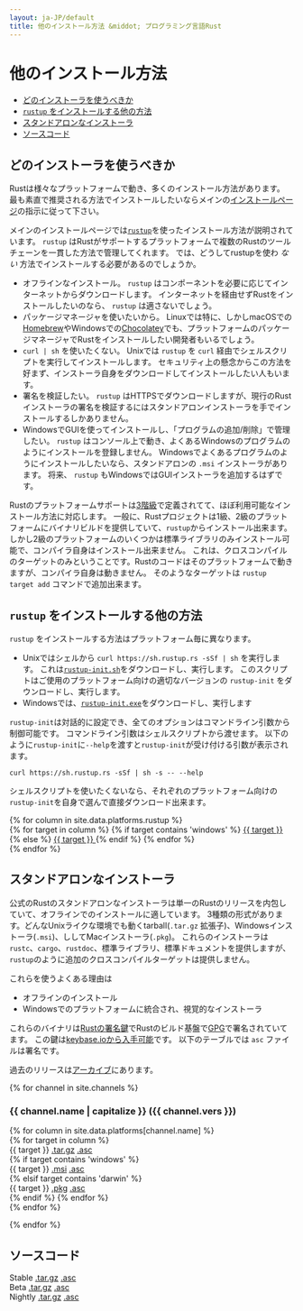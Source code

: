 ```yaml
---
layout: ja-JP/default
title: 他のインストール方法 &middot; プログラミング言語Rust
---
```


# 他のインストール方法

- [どのインストーラを使うべきか](#which)
- [`rustup` をインストールする他の方法](#more-rustup)
- [スタンドアロンなインストーラ](#standalone)
- [ソースコード](#source)

## どのインストーラを使うべきか
<span id="which"></span>

Rustは様々なプラットフォームで動き、多くのインストール方法があります。
最も素直で推奨される方法でインストールしたいならメインの[インストールページ][installation page]の指示に従って下さい。

メインのインストールページでは[`rustup`]を使ったインストール方法が説明されています。
`rustup` はRustがサポートするプラットフォームで複数のRustのツールチェーンを一貫した方法で管理してくれます。
では、どうしてrustupを使わ _ない_ 方法でインストールする必要があるのでしょうか。

- オフラインなインストール。
  `rustup` はコンポーネントを必要に応じてインターネットからダウンロードします。
  インターネットを経由せずRustをインストールしたいのなら、 `rustup` は適さないでしょう。
- パッケージマネージャを使いたいから。
  Linuxでは特に、しかしmacOSでの[Homebrew]やWindowsでの[Chocolatey]でも、プラットフォームのパッケージマネージャでRustをインストールしたい開発者もいるでしょう。
- `curl | sh` を使いたくない。
  Unixでは `rustup` を `curl` 経由でシェルスクリプトを実行してインストールします。
  セキュリティ上の懸念からこの方法を好まず、インストーラ自身をダウンロードしてインストールしたい人もいます。
- 署名を検証したい。
  `rustup` はHTTPSでダウンロードしますが、現行のRustインストーラの署名を検証するにはスタンドアロンインストーラを手でインストールするしかありません。
- WindowsでGUIを使ってインストールし、「プログラムの追加/削除」で管理したい。
  `rustup` はコンソール上で動き、よくあるWindowsのプログラムのようにインストールを登録しません。
  Windowsでよくあるプログラムのようにインストールしたいなら、スタンドアロンの `.msi` インストーラがあります。
  将来、 `rustup` もWindowsではGUIインストーラを追加するはずです。

Rustのプラットフォームサポートは[3階級][three tiers]で定義されてて、ほぼ利用可能なインストール方法に対応します。
一般に、Rustプロジェクトは1級、2級のプラットフォームにバイナリビルドを提供していて、`rustup`からインストール出来ます。
しかし2級のプラットフォームのいくつかは標準ライブラリのみインストール可能で、コンパイラ自身はインストール出来ません。
これは、クロスコンパイルのターゲットのみということです。Rustのコードはそのプラットフォームで動きますが、コンパイラ自身は動きません。
そのようなターゲットは `rustup target add` コマンドで追加出来ます。


## `rustup` をインストールする他の方法
<span id="rustup"></span>

`rustup` をインストールする方法はプラットフォーム毎に異なります。

* Unixではシェルから `curl https://sh.rustup.rs -sSf | sh` を実行します。
  これは[`rustup-init.sh`]をダウンロードし、実行します。
  このスクリプトはご使用のプラットフォーム向けの適切なバージョンの `rustup-init` をダウンロードし、実行します。
* Windowsでは、[`rustup-init.exe`]をダウンロードし、実行します

`rustup-init`は対話的に設定でき、全てのオプションはコマンドライン引数から制御可能です。
コマンドライン引数はシェルスクリプトから渡せます。
以下のように`rustup-init`に`--help`を渡すと`rustup-init`が受け付ける引数が表示されます。


```
curl https://sh.rustup.rs -sSf | sh -s -- --help
```

シェルスクリプトを使いたくないなら、それぞれのプラットフォーム向けの`rustup-init`を自身で選んで直接ダウンロード出来ます。


<div class="rustup-init-table">
  {% for column in site.data.platforms.rustup %}
  <div>
    {% for target in column %}
    {% if target contains 'windows' %}
    <a href="https://static.rust-lang.org/rustup/dist/{{ target }}/rustup-init.exe">
      {{ target }}
    </a>
    {% else %}
    <a href="https://static.rust-lang.org/rustup/dist/{{ target }}/rustup-init">
      {{ target }}
    </a>
    {% endif %}
    {% endfor %}
  </div>
  {% endfor %}
</div>

## スタンドアロンなインストーラ
<span id="standalone"></span>

公式のRustのスタンドアロンなインストーラは単一のRustのリリースを内包していて、オフラインでのインストールに適しています。
3種類の形式があります。どんなUnixライクな環境でも動くtarball(`.tar.gz` 拡張子)、Windowsインストーラ(`.msi`)、ししてMacインストーラ(`.pkg`)。
これらのインストーラは`rustc`、`cargo`、`rustdoc`、標準ライブラリ、標準ドキュメントを提供しますが、`rustup`のように追加のクロスコンパイルターゲットは提供しません。

これらを使うよくある理由は

- オフラインのインストール
- Windowsでのプラットフォームに統合され、視覚的なインストーラ

これらのバイナリは[Rustの署名鍵][Rust signing key]でRustのビルド基盤で[GPG]で署名されていてます。
この鍵は[keybase.ioから入手可能][available on keybase.io]です。
以下のテーブルでは `asc` ファイルは署名です。

過去のリリースは[アーカイブ][the archives]にあります。

{% for channel in site.channels %}

### {{ channel.name | capitalize }} ({{ channel.vers }})
<span id="{{ channel.name }}"></span>

<div class="installer-table {{ channel.name }}">
  {% for column in site.data.platforms[channel.name] %}
  <div>
    {% for target in column %}
    <div>
      <span>{{ target }}</span>
      <a href="https://static.rust-lang.org/dist/rust-{{ channel.package }}-{{ target }}.tar.gz">.tar.gz</a>
      <a href="https://static.rust-lang.org/dist/rust-{{ channel.package }}-{{ target }}.tar.gz.asc">.asc</a>
    </div>
    {% if target contains 'windows' %}
    <div>
      <span>{{ target }}</span>
      <a href="https://static.rust-lang.org/dist/rust-{{ channel.package }}-{{ target }}.msi">.msi</a>
      <a href="https://static.rust-lang.org/dist/rust-{{ channel.package }}-{{ target }}.msi.asc">.asc</a>
    </div>
    {% elsif target contains 'darwin' %}
    <div>
      <span>{{ target }}</span>
      <a href="https://static.rust-lang.org/dist/rust-{{ channel.package }}-{{ target }}.pkg">.pkg</a>
      <a href="https://static.rust-lang.org/dist/rust-{{ channel.package }}-{{ target }}.pkg.asc">.asc</a>
    </div>
    {% endif %}
    {% endfor %}
  </div>
  {% endfor %}
</div>

{% endfor %}

## ソースコード
<span id="source"></span>

<div class="installer-table">
  <div>
    <div>
      <span>Stable</span>
      <a href="https://static.rust-lang.org/dist/rustc-{{ site.stable }}-src.tar.gz">.tar.gz</a>
      <a href="https://static.rust-lang.org/dist/rustc-{{ site.stable }}-src.tar.gz.asc">.asc</a>
    </div>
  </div>
  <div>
    <div>
      <span>Beta</span>
      <a href="https://static.rust-lang.org/dist/rustc-beta-src.tar.gz">.tar.gz</a>
      <a href="https://static.rust-lang.org/dist/rustc-beta-src.gz.asc">.asc</a>
    </div>
  </div>
  <div>
    <div>
      <span>Nightly</span>
      <a href="https://static.rust-lang.org/dist/rustc-nightly-src.tar.gz">.tar.gz</a>
      <a href="https://static.rust-lang.org/dist/rustc-nightly-src.tar.gz.asc">.asc</a>
    </div>
  </div>
</div>

[installation page]: install.html
[`rustup`]: https://github.com/rust-lang-nursery/rustup.rs
[other-rustup]: https://github.com/rust-lang-nursery/rustup.rs#other-installation-methods
[`rustup-init.exe`]: https://static.rust-lang.org/rustup/dist/i686-pc-windows-gnu/rustup-init.exe
[`rustup-init.sh`]: https://static.rust-lang.org/rustup/rustup-init.sh
[Homebrew]: http://brew.sh/
[Chocolatey]: http://chocolatey.org/
[three tiers]: https://forge.rust-lang.org/platform-support.html
[Rust signing key]: https://static.rust-lang.org/rust-key.gpg.ascii
[GPG]: https://gnupg.org/
[available on keybase.io]: https://keybase.io/rust
[the archives]: https://static.rust-lang.org/dist/index.html
